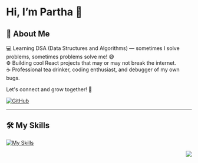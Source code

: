 # Hi, I’m Partha 👋

## 🚀 About Me

💻 Learning DSA (Data Structures and Algorithms) — sometimes I solve problems, sometimes problems solve me! 😅  
⚙️ Building cool React projects that may or may not break the internet.  
☕ Professional tea drinker, coding enthusiast, and debugger of my own bugs.

Let's connect and grow together! 🌱

[![GitHub](https://img.shields.io/badge/GitHub-parthodas23-blue?logo=github)](https://github.com/parthodas23)

---

## 🛠️ My Skills
[![My Skills](https://skillicons.dev/icons?i=html,css,js,react,nodejs,mongodb)](https://skillicons.dev)

<p align="right">
  <img src="https://github-readme-stats.vercel.app/api/top-langs/?username=parthodas23&layout=compact&theme=dark" />
</p>
